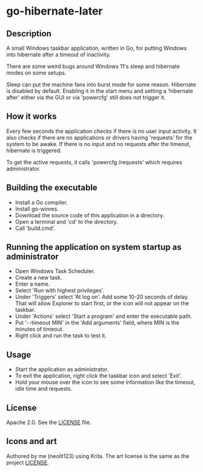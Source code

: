 # go-hibernate-later

## Description

A small Windows taskbar application, written in Go, for putting Windows into
hibernate after a timeout of inactivity.

There are some weird bugs around Windows 11's sleep and hibernate modes
on some setups.

Sleep can put the machine fans into burst mode for some reason.
Hibernate is disabled by default. Enabling it in the start menu and setting
a 'hibernate after' either via the GUI or via 'powercfg' still does not
trigger it.

## How it works

Every few seconds the application checks if there is no user input activity.
It also checks if there are no applications or drivers having 'requests' for the system
to be awake. If there is no input and no requests after the timeout, hibernate is triggered.

To get the active requests, it calls 'powercfg /requests' which requires administrator.

## Building the executable

- Install a Go compiler.
- Install go-winres.
- Download the source code of this application in a directory.
- Open a terminal and 'cd' to the directory.
- Call 'build.cmd'.

## Running the application on system startup as administrator

- Open Windows Task Scheduler.
- Create a new task.
- Enter a name.
- Select 'Run with highest privileges'.
- Under 'Triggers' select 'At log on'. Add some 10-20 seconds of delay.
That will allow Explorer to start first, or the icon will not appear on the taskbar.
- Under 'Actions' select 'Start a program' and enter the executable path.
- Put '--timeout MIN' in the 'Add arguments' field, where MIN is the minutes
of timeout.
- Right click and run the task to test it.

## Usage

- Start the application as administrator.
- To exit the application, right click the taskbar icon and select 'Exit'.
- Hold your mouse over the icon to see some information like the timeout, idle time
and requests.

## License

Apache 2.0. See the [LICENSE](./LICENSE) file.

## Icons and art

Authored by me (neolit123) using Krita.
The art license is the same as the project [LICENSE](./LICENSE).
